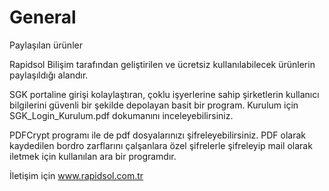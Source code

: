 # General
Paylaşılan ürünler

Rapidsol Bilişim tarafından geliştirilen ve ücretsiz kullanılabilecek ürünlerin paylaşıldığı alandır.

SGK portaline girişi kolaylaştıran, çoklu işyerlerine sahip şirketlerin kullanıcı bilgilerini güvenli bir şekilde depolayan basit bir program.
Kurulum için SGK_Login_Kurulum.pdf dokumanını inceleyebilirsiniz.

PDFCrypt programı ile de pdf dosyalarınızı şifreleyebilirsiniz. PDF olarak kaydedilen bordro zarflarını çalşanlara özel şifrelerle şifreleyip mail olarak iletmek için kullanılan ara bir programdır.

İletişim için www.rapidsol.com.tr
